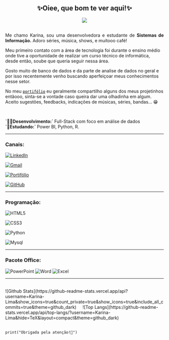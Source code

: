 <div align="center">
   <h2><strong>✨Oiee, que bom te ver aqui!✨</strong></h2>
   <img src="https://github.com/Karina-Lima/Karina-Lima/assets/87882553/b08007f7-3fb3-4444-9d5f-1ba1b41f3e9f">
</div>

  <p align="justify"><br>Me chamo Karina, sou uma desenvolvedora e estudante de <strong>Sistemas de Informação.</strong> Adoro séries, música, shows, e muitooo café! 

Meu primeiro contato com a área de tecnologia foi durante o ensino médio onde tive a oportunidade de realizar um curso técnico de informática, desde então, soube que queria seguir nessa área. 

Gosto muito de banco de dados e da parte de analise de dados no geral e por isso recentemente venho buscando aperfeiçoar meus conhecimentos nesse setor.

No meu <a href="https://karina-lima.vercel.app/" style="color: #000000;">`portifólio`</a> eu geralmente compartilho alguns dos meus projetinhos entãooo, sinta-se a vontade caso queira dar uma olhadinha em algum.  Aceito sugestões, feedbacks, indicações de músicas, séries, bandas... 😁</p>
<br>
  <p align="left"><strong>`👩‍💻Desenvolvimento:` </strong> Full-Stack com foco em análise de dados
  <br><strong>`🚀Estudando:` </strong>Power BI, Python, R.</strong></p>
 <hr>

<h3>Canais:</h3>

[![LinkedIn](https://img.shields.io/badge/LinkedIn-0E76A8?style=for-the-badge&logo=linkedin&logoColor=FFFFFF)](https://www.linkedin.com/in/karina-antunes/)

[![Gmail](https://img.shields.io/badge/Gmail-c71610?style=for-the-badge&logo=gmail&logoColor=FFFFFF)](mailto:kaarina.antunees@gmail.com)

[![Portifólio](https://img.shields.io/badge/Portifolio-000000?style=for-the-badge&logo=sitepoint&logoColor=white)](https://karina-lima.vercel.app/)

[![GitHub](https://img.shields.io/badge/github-%23121011.svg?style=for-the-badge&logo=github&logoColor=FFFFFF)](https://github.com/Karina-Lima)
<br>
<hr>

<h3>Programação: </h3>

![HTML5](https://img.shields.io/badge/HTML5-FF5733.svg?style=for-the-badge&logo=html5&logoColor=FFFFFF)

![CSS3](https://img.shields.io/badge/CSS3-058bf5.svg?style=for-the-badge&logo=css3&logoColor=FFFFFF)

![Python](https://img.shields.io/badge/Python-FFD43B.svg?style=for-the-badge&logo=python&logoColor=4B8BBE)

![Mysql](https://img.shields.io/badge/MYSQL-00758f.svg?style=for-the-badge&logo=mysql&logoColor=ffffff)
<br>
<hr>

<h3>Pacote Office:</h3>

<img alt="PowerPoint" src="https://img.shields.io/badge/Microsoft_PowerPoint-DD0031?style=for-the-badge&logo=microsoft-powerpoint&logoColor=white">  

<img alt="Word" src="https://img.shields.io/badge/Microsoft_Word-2B579A?style=for-the-badge&logo=microsoft-word&logoColor=white">  

<img alt="Excel" src="https://img.shields.io/badge/Microsoft_Excel-217346?style=for-the-badge&logo=microsoft-excel&logoColor=white">  
<hr>
<br>

<div style="display: inline_block" align="left">  
![Github Stats](https://github-readme-stats.vercel.app/api?username=Karina-Lima&show_icons=true&count_private=true&show_icons=true&include_all_commits=true&theme=github_dark)
&nbsp;&nbsp;&nbsp;
![Top Langs](https://github-readme-stats.vercel.app/api/top-langs/?username=Karina-Lima&hide=TeX&layout=compact&theme=github_dark)

</div>

<br>

```
print("Obrigada pela atenção!💛")
```